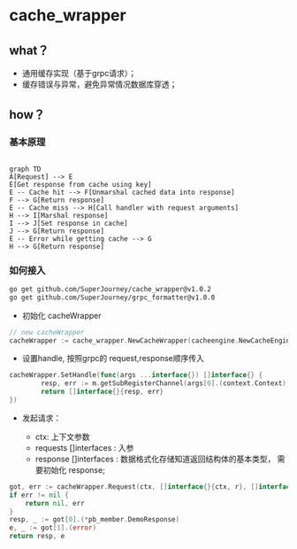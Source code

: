 # cache_wrapper

## what？

- 通用缓存实现（基于grpc请求）；
- 缓存错误与异常，避免异常情况数据库穿透；

## how？

### 基本原理

```mermaid

graph TD
A[Request] --> E
E[Get response from cache using key]
E -- Cache hit --> F[Unmarshal cached data into response]
F --> G[Return response]
E -- Cache miss --> H[Call handler with request arguments]
H --> I[Marshal response]
I --> J[Set response in cache]
J --> G[Return response]
E -- Error while getting cache --> G
H --> G[Return response]

```

### 如何接入

```bash
go get github.com/SuperJourney/cache_wrapper@v1.0.2
go get github.com/SuperJourney/grpc_formatter@v1.0.0
```

- 初始化 cacheWrapper

```go
// new cacheWrapper
cacheWrapper := cache_wrapper.NewCacheWrapper(cacheengine.NewCacheEngine(), grpcformatter.NewGrpcFormatter(fmt.Sprintf("%s_%s", "MyApp", "Example")), 5)
```

- 设置handle, 按照grpc的 request,response顺序传入

```go
cacheWrapper.SetHandle(func(args ...interface{}) []interface{} {
		resp, err := m.getSubRegisterChannel(args[0].(context.Context), args[1].(*pb_member.DemoRequest))
		return []interface{}{resp, err}
})
```

- 发起请求：

  - ctx: 上下文参数
  - requests []interfaces : 入参
  - response []interfaces : 数据格式化存储知道返回结构体的基本类型， 需要初始化 response;

```go
got, err := cacheWrapper.Request(ctx, []interface{}{ctx, r}, []interface{}{&pb_member.DemoResponse{}, errors.New("")})
if err != nil {
	return nil, err
}
resp, _ := got[0].(*pb_member.DemoResponse)
e, _ := got[1].(error)
return resp, e
```
